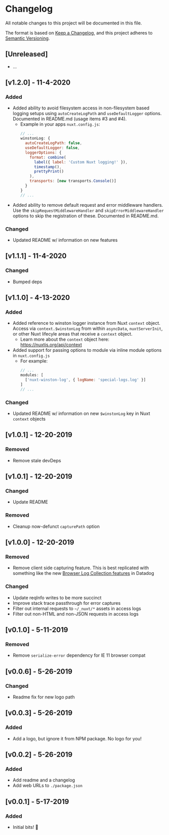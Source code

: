 # Changelog

All notable changes to this project will be documented in this file.

The format is based on [Keep a Changelog](https://keepachangelog.com/en/1.0.0/),
and this project adheres to [Semantic Versioning](https://semver.org/spec/v2.0.0.html).

## [Unreleased]

- ...

## [v1.2.0] - 11-4-2020
### Added
- Added ability to avoid filesystem access in non-filesystem based logging setups using `autoCreateLogPath` and `useDefaultLogger` options. Documented in README.md (usage items #3 and #4).
  - Example in your apps `nuxt.config.js`:
      ```js
      // ...
      winstonLog: {
        autoCreateLogPath: false,
        useDefaultLogger: false,
        loggerOptions: {
          format: combine(
            label({ label: 'Custom Nuxt logging!' }),
            timestamp(),
            prettyPrint()
          ),
          transports: [new transports.Console()]
        }
      }
      // ...
      ```
- Added ability to remove default request and error middleware handlers. Use the `skipRequestMiddlewareHandler` and `skipErrorMiddlewareHandler` options to skip the registration of these. Documented in README.md.

### Changed
- Updated README w/ information on new features

## [v1.1.1] - 11-4-2020
### Changed
- Bumped deps

## [v1.1.0] - 4-13-2020
### Added
- Added reference to winston logger instance from Nuxt `context` object. Access via `context.$winstonLog` from within `asyncData`, `nuxtServerInit`, or other Nuxt lifecyle areas that receive a `context` object.
    - Learn more about the `context` object here: https://nuxtjs.org/api/context
- Added support for passing options to module via inline module options in `nuxt.config.js`
    - For example:
      ```js
      // ...
      modules: [
        ['nuxt-winston-log', { logName: 'special-logs.log' }]
      ]
      // ...
      ```

### Changed
- Updated README w/ information on new `$winstonLog` key in Nuxt `context` objects

## [v1.0.1] - 12-20-2019
### Removed
- Remove stale devDeps

## [v1.0.1] - 12-20-2019
### Changed
- Update README
### Removed
- Cleanup now-defunct `capturePath` option

## [v1.0.0] - 12-20-2019
### Removed
- Remove client side capturing feature. This is best replicated with something like the new [Browser Log Collection features](https://docs.datadoghq.com/logs/log_collection/javascript/?tab=us) in Datadog
### Changed
- Update reqInfo writes to be more succinct
- Improve stack trace passthrough for error captures
- Filter out internal requests to `~/_nuxt/*` assets in access logs
- Filter out non-HTML and non-JSON requests in access logs

## [v0.1.0] - 5-11-2019
### Removed
- Remove `serialize-error` dependency for IE 11 browser compat

## [v0.0.6] - 5-26-2019
### Changed
- Readme fix for new logo path

## [v0.0.3] - 5-26-2019
### Added
- Add a logo, but ignore it from NPM package. No logo for you!

## [v0.0.2] - 5-26-2019
### Added
- Add readme and a changelog
- Add web URLs to `./package.json`

## [v0.0.1] - 5-17-2019
### Added
- Initial bits! 🎉
